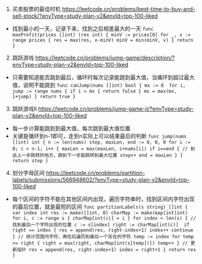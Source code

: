 1. 买卖股票的最佳时机
https://leetcode.cn/problems/best-time-to-buy-and-sell-stock/?envType=study-plan-v2&envId=top-100-liked
- 找到最小的一天，记录下来，找到之后相差最大的一天
`
func maxProfit(prices []int) (res int) {
    minV := prices[0]
    for _, v := range prices {
        res = max(res, v-minV)
        minV = min(minV, v)
    }
    return
}
`
2. 跳跃游戏 https://leetcode.cn/problems/jump-game/description/?envType=study-plan-v2&envId=top-100-liked
- 只需要知道能否跳到最后，循环时每次记录能跳到最大值，当循环到超过最大值，说明不能跳到
`
func canJump(nums []int) bool {
    mx := 0 
    for i, jump := range nums {
        if i > mx {
            return false
        }
        mx = max(mx, i+jump)
    }
    return true
}
`
3. 跳跃游戏II https://leetcode.cn/problems/jump-game-ii/?envType=study-plan-v2&envId=top-100-liked
- 每一步计算能跳到到最大值，每次跳到最大值位置
- 关键是循环到n-1即可，走到n实际上可以结束最后的判断
`
func jump(nums []int) int {
    n := len(nums)
    step, maxLen, end := 0, 0, 0
    for i := 0; i < n-1; i++ {
        maxLen = max(maxLen, i+nums[i])
        if i==end { // 到达上一步跳转的地方，跳到下一步能跳转到最大位置
            step++
            end = maxLen
        }
    }
    return step
}
`
4. 划分字母区间 https://leetcode.cn/problems/partition-labels/submissions/566948602/?envType=study-plan-v2&envId=top-100-liked
- 每个区间的字符不能在其他区间内出现，遍历字符串时，找到区间内字符出现的最后位置，就是最短的区间
`
func partitionLabels(s string) []int {
    var index int
    res := make([]int, 0)
    charMap := make(map[int]int)
    for i, c := range s {
        charMap[int(c)] = i
    }
    for index < len(s) {
        // 找到最后一个字符出现的位置
        c := s[index]
        right := charMap[int(c)] 
        if right == index {
            res = append(res, right-index+1)
            index++
            continue
        }
        // 统计范围内字符，再往后遍历到最后一个存在的字符
        temp := index
        for temp <= right {
            right = max(right, charMap[int(s[temp])])
            temp++
        }
        // 更新指针
        res = append(res, right-index+1)
        index = right+1
    }
    return res
}
`